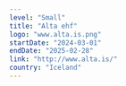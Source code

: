 ```yaml
---
level: "Small"
title: "Alta ehf"
logo: "www.alta.is.png"
startDate: "2024-03-01"
endDate: "2025-02-28"
link: "http://www.alta.is/"
country: "Iceland"
---
```

